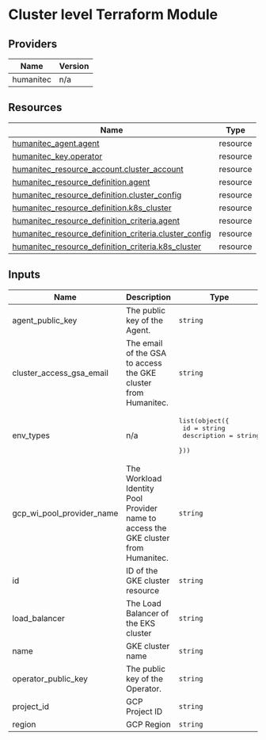 # Cluster level Terraform Module

<!-- BEGIN_TF_DOCS -->


## Providers

| Name | Version |
|------|---------|
| humanitec | n/a |

## Resources

| Name | Type |
|------|------|
| [humanitec_agent.agent](https://registry.terraform.io/providers/humanitec/humanitec/latest/docs/resources/agent) | resource |
| [humanitec_key.operator](https://registry.terraform.io/providers/humanitec/humanitec/latest/docs/resources/key) | resource |
| [humanitec_resource_account.cluster_account](https://registry.terraform.io/providers/humanitec/humanitec/latest/docs/resources/resource_account) | resource |
| [humanitec_resource_definition.agent](https://registry.terraform.io/providers/humanitec/humanitec/latest/docs/resources/resource_definition) | resource |
| [humanitec_resource_definition.cluster_config](https://registry.terraform.io/providers/humanitec/humanitec/latest/docs/resources/resource_definition) | resource |
| [humanitec_resource_definition.k8s_cluster](https://registry.terraform.io/providers/humanitec/humanitec/latest/docs/resources/resource_definition) | resource |
| [humanitec_resource_definition_criteria.agent](https://registry.terraform.io/providers/humanitec/humanitec/latest/docs/resources/resource_definition_criteria) | resource |
| [humanitec_resource_definition_criteria.cluster_config](https://registry.terraform.io/providers/humanitec/humanitec/latest/docs/resources/resource_definition_criteria) | resource |
| [humanitec_resource_definition_criteria.k8s_cluster](https://registry.terraform.io/providers/humanitec/humanitec/latest/docs/resources/resource_definition_criteria) | resource |

## Inputs

| Name | Description | Type | Default | Required |
|------|-------------|------|---------|:--------:|
| agent\_public\_key | The public key of the Agent. | `string` | n/a | yes |
| cluster\_access\_gsa\_email | The email of the GSA to access the GKE cluster from Humanitec. | `string` | n/a | yes |
| env\_types | n/a | <pre>list(object({<br/>    id          = string<br/>    description = string<br/>  }))</pre> | n/a | yes |
| gcp\_wi\_pool\_provider\_name | The Workload Identity Pool Provider name to access the GKE cluster from Humanitec. | `string` | n/a | yes |
| id | ID of the GKE cluster resource | `string` | n/a | yes |
| load\_balancer | The Load Balancer of the EKS cluster | `string` | n/a | yes |
| name | GKE cluster name | `string` | n/a | yes |
| operator\_public\_key | The public key of the Operator. | `string` | n/a | yes |
| project\_id | GCP Project ID | `string` | n/a | yes |
| region | GCP Region | `string` | n/a | yes |
<!-- END_TF_DOCS -->